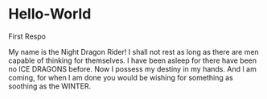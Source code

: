 # Hello-World
First Respo

My name is the Night Dragon Rider!
I shall not rest as long as there are men capable of thinking for themselves. I have been asleep for there have been no ICE DRAGONS before.
Now I possess my destiny in my hands. And I am coming, for when I am done you would be wishing for something as soothing as the WINTER.
